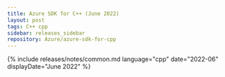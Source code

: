 ```yaml
---
title: Azure SDK for C++ (June 2022)
layout: post
tags: C++ cpp
sidebar: releases_sidebar
repository: Azure/azure-sdk-for-cpp
---
```

{% include releases/notes/common.md language="cpp" date="2022-06" displayDate="June 2022" %}